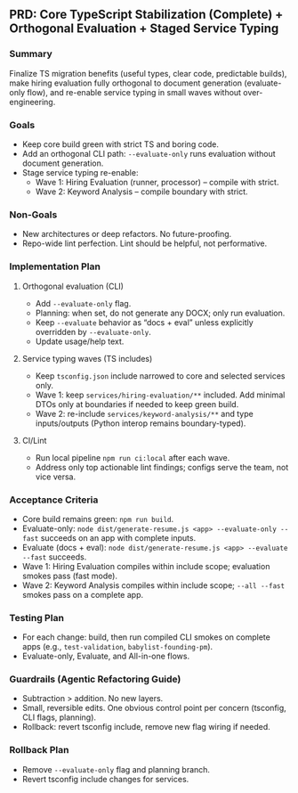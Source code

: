 ## PRD: Core TypeScript Stabilization (Complete) + Orthogonal Evaluation + Staged Service Typing

### Summary
Finalize TS migration benefits (useful types, clear code, predictable builds), make hiring evaluation fully orthogonal to document generation (evaluate-only flow), and re-enable service typing in small waves without over-engineering.

### Goals
- Keep core build green with strict TS and boring code.
- Add an orthogonal CLI path: `--evaluate-only` runs evaluation without document generation.
- Stage service typing re-enable:
  - Wave 1: Hiring Evaluation (runner, processor) – compile with strict.
  - Wave 2: Keyword Analysis – compile boundary with strict.

### Non-Goals
- New architectures or deep refactors. No future-proofing.
- Repo-wide lint perfection. Lint should be helpful, not performative.

### Implementation Plan
1) Orthogonal evaluation (CLI)
   - Add `--evaluate-only` flag.
   - Planning: when set, do not generate any DOCX; only run evaluation.
   - Keep `--evaluate` behavior as “docs + eval” unless explicitly overridden by `--evaluate-only`.
   - Update usage/help text.

2) Service typing waves (TS includes)
   - Keep `tsconfig.json` include narrowed to core and selected services only.
   - Wave 1: keep `services/hiring-evaluation/**` included. Add minimal DTOs only at boundaries if needed to keep green build.
   - Wave 2: re-include `services/keyword-analysis/**` and type inputs/outputs (Python interop remains boundary-typed).

3) CI/Lint
   - Run local pipeline `npm run ci:local` after each wave.
   - Address only top actionable lint findings; configs serve the team, not vice versa.

### Acceptance Criteria
- Core build remains green: `npm run build`.
- Evaluate-only: `node dist/generate-resume.js <app> --evaluate-only --fast` succeeds on an app with complete inputs.
- Evaluate (docs + eval): `node dist/generate-resume.js <app> --evaluate --fast` succeeds.
- Wave 1: Hiring Evaluation compiles within include scope; evaluation smokes pass (fast mode).
- Wave 2: Keyword Analysis compiles within include scope; `--all --fast` smokes pass on a complete app.

### Testing Plan
- For each change: build, then run compiled CLI smokes on complete apps (e.g., `test-validation`, `babylist-founding-pm`).
- Evaluate-only, Evaluate, and All-in-one flows.

### Guardrails (Agentic Refactoring Guide)
- Subtraction > addition. No new layers.
- Small, reversible edits. One obvious control point per concern (tsconfig, CLI flags, planning).
- Rollback: revert tsconfig include, remove new flag wiring if needed.

### Rollback Plan
- Remove `--evaluate-only` flag and planning branch.
- Revert tsconfig include changes for services.



